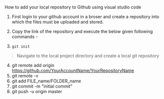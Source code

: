 How to add your local repository to Github using visual studio code

1) First login to your github account in a broser and create a repository 
    into which the files must be uploaded and stored.
2) Copy the link of the repository and execute the below given following commands -

3) ```git init```		
> Navigate to the local project directory and create a local git repository 
4) git remote add origin https://github.com/YourAccountName/YourRepositoryName	 <!--maps the remote repo link to local git repo -->
5) git remote -v					  <!-- this is to verify the link to the remote repo -->
6) git add FILE_name/FOLDER_name			<!-- adding the files or folders to be commited -->
7) git commit -m "initial commit" 			<!-- commting the files with a comment "initial commit" -->
8) git push -u origin master				<!-- pushes the commit-ed changes into the remote repo -->
